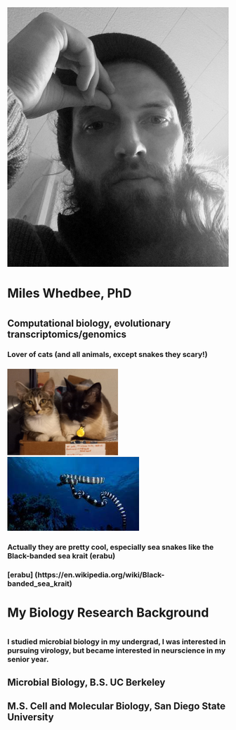 <div class="page-header">
  <img src="/assets/images/20210412_152015.jpg" alt="Header Image">
</div>
<h1> Miles Whedbee, PhD <h1>
<h2>Computational biology, evolutionary transcriptomics/genomics</h2>

<h3>Lover of cats (and all animals, except snakes they scary!)<h3> <img src="/cats.jpg" width="50%">

<img src="/assets/images/seaSnake.jpeg">
<h3>Actually they are pretty cool, especially sea snakes like the Black-banded sea krait (erabu)<h3>
[erabu] (https://en.wikipedia.org/wiki/Black-banded_sea_krait)

<h1> My Biology Research Background <h1>

<h3> I studied microbial biology in my undergrad, I was interested in pursuing virology, but became interested in neurscience in my senior year.<h3>

<h2> Microbial Biology, B.S. UC Berkeley <h2>


<h2> M.S. Cell and Molecular Biology, San Diego State University <h2>
